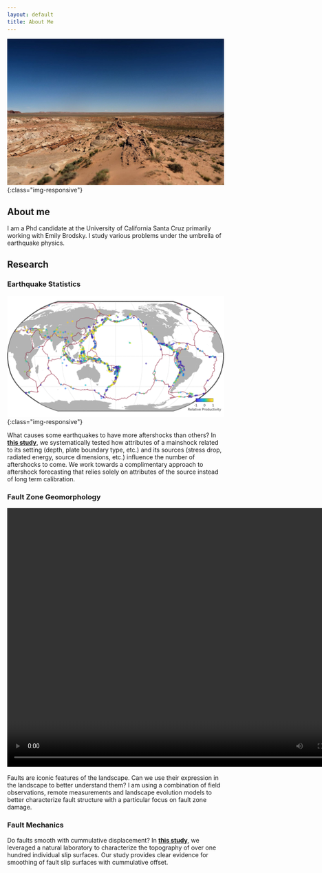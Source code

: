 ```yaml
---
layout: default
title: About Me
---
```


![Utah](assets/img/utah_mollys_castle.jpg){:class="img-responsive"}

## About me
I am a Phd candidate at the University of California Santa Cruz primarily working with Emily Brodsky. I study various problems under the umbrella of earthquake physics.

## Research

### Earthquake Statistics

![relative aftershock productivity](assets/img/worldmap_res.png){:class="img-responsive"}

What causes some earthquakes to have more aftershocks than others? In <a href="https://scholar.google.ca/citations?hl=en&user=XsIHgIsAAAAJ">__this study__</a>, we systematically tested how attributes of a mainshock related to its setting (depth, plate boundary type, etc.) and its sources (stress drop, radiated energy, source dimensions, etc.) influence the number of aftershocks to come. We work towards a complimentary approach to aftershock forecasting that relies solely on attributes of the source instead of long term calibration.

### Fault Zone Geomorphology

<video controls="controls" width="800" height="600"
       name="Video Name" src="assets/gifs/landscape_evolution.mov"></video>

Faults are iconic features of the landscape. Can we use their expression in the landscape to better understand them? I am using a combination of field observations, remote measurements and landscape evolution models to better characterize fault structure with a particular focus on fault zone damage.

### Fault Mechanics

Do faults smooth with cummulative displacement? In <a href="https://agupubs.onlinelibrary.wiley.com/doi/abs/10.1029/2018JB015638">__this study__</a>, we leveraged a natural laboratory to characterize the topography of over one hundred individual slip surfaces. Our study provides clear evidence for smoothing of fault slip surfaces with cummulative offset.


<!-- -----
thing | 2 | more -->
